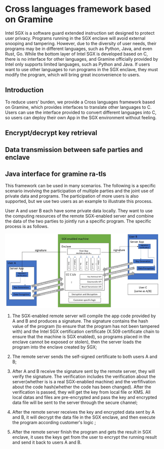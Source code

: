 # Cross languages framework based on Gramine

Intel SGX is a software guard extended instruction set designed to
protect user privacy. Programs running in the SGX enclave will avoid
external snooping and tampering. However, due to the diversity of user
needs, their programs may be in different languages, such as Python,
Java, and even Rust, Go. While the bottom layer of Intel SGX is
developed based on C, there is no interface for other languages, and
Gramine officially provided by Intel only supports limited languages,
such as Python and Java. If users want to use other languages to run
programs in the SGX enclave, they must modify the program, which will
bring great inconvenience to users.

## Introduction
To reduce users' burden, we provide a Cross languages ​​framework based
on Gramine, which provides interfaces to translate other languages to C.
Users can use the interface provided to convert different languages
​​into C, so users can deploy their own App in the SGX environment
without feeling.
## Encrypt/decrypt key retrieval

## Data transmission between safe parties and enclave

## Java interface for gramine ra-tls

This framework can be used in many scenarios. The following is a
specific scenario involving the participation of multiple parties and
the joint use of private data and programs. The participation of more
users is also supported, but we use two users as an example to
illustrate this process.

User A and user B each have some private data locally. They want to use
the computing resources of the remote SGX-enabled server and combine the
data of the two parties to jointly run a specific program. The specific
process is as follows.

![image](./img/cross_language.jpeg)

1.  The SGX-enabled remote server will compile the app code provided by A and B and produces a signature. The signature contains
    the hash value of the program (to ensure that the program has not
    been tampered with) and the Intel SGX certification certificate
    (X.509 certificate chain to ensure that the machine is SGX enabled),
    so programs placed in the enclave cannot be exposed or stolen), then the server loads the program into the enclave
    created by SGX;

2.  The remote server sends the self-signed certificate to both users A and B;

3.  After A and B receive the signature sent by the remote server, they
    will verify the signature. The verification includes the verification about the server(whether is is a real SGX-enablied machine) and the verfifivation about the code hash(whether the code has been changed). After the verification is passed, they
    will get the key from local file or KMS. All local datas and files are pre-encrypted and pass the key and encrypted data file will be sent to
    the server through the secure channel;

4.  After the remote server receives the key and encrypted data sent by
    A and B, it will decrypt the data file in the SGX enclave, and then
   execute the program according customer's logic ;

5.  After the remote server finish the program and gets the result in
    SGX enclave, it uses the keys get from the user to encrypt the
    running result and send it back to users A and B.
